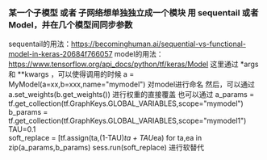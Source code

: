### 某一个子模型 或者 子网络想单独独立成一个模块 用 sequentail  或者 Model，并在几个模型间同步参数
  sequentail的用法：https://becominghuman.ai/sequential-vs-functional-model-in-keras-20684f766057
  model的用法：https://www.tensorflow.org/api_docs/python/tf/keras/Model 
          这里通过 *args 和 **kwargs ，可以使得调用的时候 a = MyModel(a=xx,b=xxx,name="mymodel") 对model进行命名
          然后，可以通过 a.set_weights(b.get_weights()) 进行权重的直接覆盖
                也可以通过 a_params = tf.get_collection(tf.GraphKeys.GLOBAL_VARIABLES,scope="mymodel")
                         b_params = tf.get_collection(tf.GraphKeys.GLOBAL_VARIABLES,scope="mymodel1")
                         TAU=0.1  
                         soft_replace = [tf.assign(ta,(1-TAU)*ta + TAU*ea) for ta,ea in zip(a_params,b_params)
                        sess.run(soft_replace) 进行软替代
